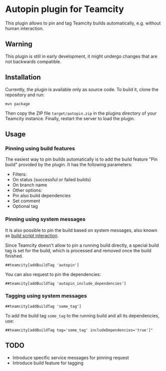 # Autopin plugin for Teamcity

This plugin allows to pin and tag Teamcity builds automatically, e.g. without human interaction.

## Warning

This plugin is still in early development, it might undergo changes that are not backwards compatible.

## Installation

Currently, the plugin is available only as source code. To build it, clone the repository and run:

```
mvn package
```

Then copy the ZIP file ```target/autopin.zip``` in the plugins directory of your Teamcity instance. Finally, restart the server to load the plugin.

## Usage

### Pinning using build features

The easiest way to pin builds automatically is to add the build feature "Pin build" provided by the plugin. It has the following parameters:

* Filters:
 * On status (successful or failed builds)
 * On branch name
* Other options:
 * Pin also build dependencies
 * Set comment
 * Optional tag


### Pinning using system messages

It is also possible to pin the build based on system messages, also known as [build script interaction](https://confluence.jetbrains.com/display/TCD10/Build+Script+Interaction+with+TeamCity).

Since Teamcity doesn't allow to pin a running build directly, a special build tag is set for the build, which is processed and removed once the build finished.

```
##teamcity[addBuildTag 'autopin']
```

You can also request to pin the dependencies:

```
##teamcity[addBuildTag 'autopin_include_dependencies']
```



### Tagging using system messages


```
##teamcity[addBuildTag 'some_tag']
```

To add the build tag ```some_tag``` to the running build and all its dependencies, use:

```
##teamcity[addBuildTag tag='some_tag' includeDependencies='true']"
```

## TODO

* Introduce specific service messages for pinning request
* Introduce build feature for tagging

